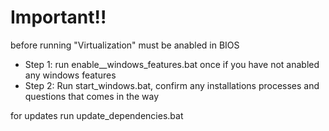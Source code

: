 # Important!!
before running "Virtualization" must be anabled in BIOS 

- Step 1: run enable__windows_features.bat once if you have not anabled any windows features
- Step 2: Run start_windows.bat, confirm any installations processes and questions that comes in the way

for updates run update_dependencies.bat
